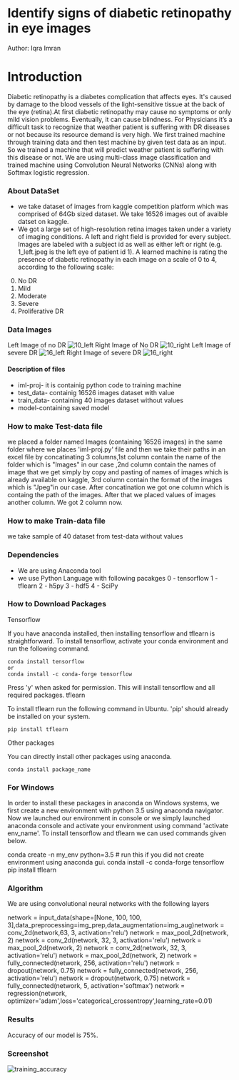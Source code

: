 # Identify signs of diabetic retinopathy in eye images 
Author: Iqra Imran

# Introduction
Diabetic retinopathy is a diabetes complication that affects eyes. It's caused by damage to the blood vessels of the light-sensitive tissue at the back of the eye (retina).At first diabetic retinopathy may cause no symptoms or only mild vision problems. Eventually, it can cause blindness.  For Physicians it’s a difficult task to recognize that weather patient is suffering with DR diseases or not because its resource demand is very high.
 We first trained machine through training data and then test machine by given test data as an input. So we trained a machine that will predict weather patient is suffering with this disease or not.
We are using multi-class image classification and trained machine using Convolution Neural Networks (CNNs) along with Softmax logistic regression.

### About DataSet
  - we take dataset of images from kaggle competition platform which was comprised of 64Gb sized dataset.  We take 16526 images out of avaible datset on kaggle.
  - We got a large set of high-resolution retina images taken under a variety of imaging conditions. A left and right field is provided for every subject. Images are labeled with a subject id as well as either left or right (e.g. 1_left.jpeg is the left eye of patient id 1).
A learned machine is rating the presence of diabetic retinopathy in each image on a scale of 0 to 4, according to the following scale:

0. No DR 
1. Mild 
2.  Moderate
3.  Severe
4.  Proliferative DR  

### Data Images
Left Image of no DR
![10_left](https://user-images.githubusercontent.com/29872655/27997466-0de9b962-6512-11e7-87d0-5018fc2b2ff8.jpeg) 
Right Image of No DR
![10_right](https://user-images.githubusercontent.com/29872655/27997468-0df6641e-6512-11e7-82ee-b7066e1fa601.jpeg)
Left Image of severe DR
![16_left](https://user-images.githubusercontent.com/29872655/27997467-0df02b80-6512-11e7-86b2-f477925a38e0.jpeg)
Right Image of severe DR
![16_right](https://user-images.githubusercontent.com/29872655/27997469-0e0179ee-6512-11e7-93ba-28a0e7d2a2f6.jpeg)

#### Description of files 
- iml-proj- it is containig python code to training machine
- test_data- containig 16526 images dataset with value 
- train_data- containing 40 images dataset without values
- model-containing saved model  

### How to make Test-data file 
we placed a folder named Images (containing 16526 images) in the same folder where we places 'iml-proj.py' file and then we take their paths in an excel file by concatinating 3 columns,1st column contain the name of the folder which is "Images" in our case ,2nd column contain the names of image that we get simply by copy and pasting of names of images which is already available on kaggle, 3rd column contain the format of the images which is "Jpeg"in our case. After concatination we got one column which is containg the path of the images.
After that we placed values of images another column. We got 2 column now.

### How to make Train-data file
we take sample of 40 dataset from test-data without values

### Dependencies 

  - We are using Anaconda tool 
  - we use Python Language with following pacakges
  0 - tensorflow
1 - tflearn
2 - h5py
3 - hdf5
4 - SciPy

### How to Download Packages 

Tensorflow

If you have anaconda installed, then installing tensorflow and tflearn is straightforward. To install tensorflow, activate your conda environment and run the following command.

    conda install tensorflow
    or
    conda install -c conda-forge tensorflow

Press 'y' when asked for permission. This will install tensorflow and all required packages.
tflearn

To install tflearn run the following command in Ubuntu. 'pip' should already be installed on your system.

    pip install tflearn

Other packages

You can directly install other packages using anaconda.

    conda install package_name

### For Windows

In order to install these packages in anaconda on Windows systems, we first create a new environment with python 3.5 using anaconda navigator. Now we launched our environment in console or we simply launched anaconda console and activate your environment using command 'activate env_name'. To install tensorflow and tflearn we can used commands given below.

conda create -n my_env python=3.5  # run this if you did not create environment using anaconda gui.
    conda install -c conda-forge tensorflow
    pip install tflearn

### Algorithm 
We are using convolutional neural networks with the following layers 

network = input_data(shape=[None, 100, 100, 3],data_preprocessing=img_prep,data_augmentation=img_aug)network = conv_2d(network,63, 3, activation='relu')
network = max_pool_2d(network, 2)
network = conv_2d(network, 32, 3, activation='relu')
network = max_pool_2d(network, 2)
network = conv_2d(network, 32, 3, activation='relu')
network = max_pool_2d(network, 2)
network = fully_connected(network, 256, activation='relu')
network = dropout(network, 0.75)
network = fully_connected(network, 256, activation='relu')
network = dropout(network, 0.75)
network = fully_connected(network, 5, activation='softmax')
network = regression(network, optimizer='adam',loss='categorical_crossentropy',learning_rate=0.01)
 
### Results 
Accuracy of our model is 75%.

### Screenshot

![training_accuracy](https://user-images.githubusercontent.com/29872655/27997510-da7f1cd8-6512-11e7-999a-56adfff8dcaa.png)









